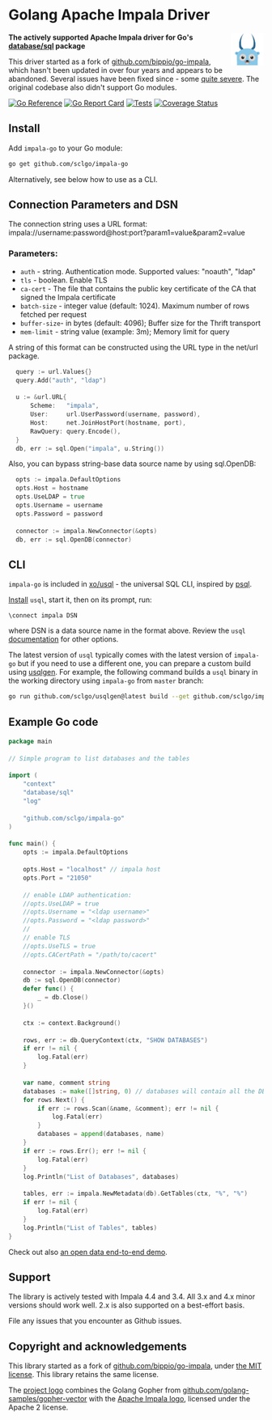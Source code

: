 # Golang Apache Impala Driver 

<img src="./docs/logo.svg" width="64" alt="project logo - gopher with impala horns" align="right">

**The actively supported Apache Impala driver for Go's [database/sql](https://golang.org/pkg/database/sql) package**

This driver started as a fork of [github.com/bippio/go-impala](https://github.com/bippio/go-impala),
which hasn't been updated in over four years and appears to be abandoned.
Several issues have been fixed since - some [quite severe](https://github.com/sclgo/impala-go/pulls?q=is%3Apr+is%3Aclosed+label%3Abug).
The original codebase also didn't support Go modules.

[![Go Reference](https://pkg.go.dev/badge/github.com/sclgo/impala-go.svg)](https://pkg.go.dev/github.com/sclgo/impala-go)
[![Go Report Card](https://goreportcard.com/badge/github.com/sclgo/impala-go)](https://goreportcard.com/report/github.com/sclgo/impala-go)
[![Tests](https://github.com/sclgo/impala-go/actions/workflows/ci.yml/badge.svg)](https://coveralls.io/github/sclgo/impala-go)
[![Coverage Status](https://coveralls.io/repos/github/sclgo/impala-go/badge.svg)](https://coveralls.io/github/sclgo/impala-go)

## Install

Add `impala-go` to your Go module:

```bash
go get github.com/sclgo/impala-go
```

Alternatively, see below how to use as a CLI.

## Connection Parameters and DSN

The connection string uses a URL format: impala://username:password@host:port?param1=value&param2=value

### Parameters:

* `auth` - string. Authentication mode. Supported values: "noauth", "ldap"
* `tls` - boolean. Enable TLS
* `ca-cert` - The file that contains the public key certificate of the CA that signed the Impala certificate
* `batch-size` - integer value (default: 1024). Maximum number of rows fetched per request
* `buffer-size`- in bytes (default: 4096); Buffer size for the Thrift transport 
* `mem-limit` - string value (example: 3m); Memory limit for query 	

A string of this format can be constructed using the URL type in the net/url package.

```go
  query := url.Values{}
  query.Add("auth", "ldap")

  u := &url.URL{
      Scheme:   "impala",
      User:     url.UserPassword(username, password),
      Host:     net.JoinHostPort(hostname, port),
      RawQuery: query.Encode(),
  }
  db, err := sql.Open("impala", u.String())
```

Also, you can bypass string-base data source name by using sql.OpenDB:

```go
  opts := impala.DefaultOptions
  opts.Host = hostname
  opts.UseLDAP = true
  opts.Username = username
  opts.Password = password

  connector := impala.NewConnector(&opts)
  db, err := sql.OpenDB(connector)
```


## CLI

`impala-go` is included in [xo/usql](https://github.com/xo/usql) - the universal SQL CLI, 
inspired by [psql](https://www.postgresql.org/docs/current/app-psql.html). 

[Install](https://github.com/xo/usql?tab=readme-ov-file#installing) `usql`, start it, then on its prompt, run:

```shell
\connect impala DSN
```

where DSN is a data source name in the format above. Review the `usql` [documentation](https://github.com/xo/usql#readme)
for other options.

The latest version of `usql` typically comes with the latest version of `impala-go` but if you need to use a different one,
you can prepare a custom build using [usqlgen](https://github.com/sclgo/usqlgen). For example, the following command
builds a `usql` binary in the working directory using `impala-go` from `master` branch:

```bash
go run github.com/sclgo/usqlgen@latest build --get github.com/sclgo/impala-go@master -- -tags impala
```


## Example Go code

```go
package main

// Simple program to list databases and the tables

import (
	"context"
	"database/sql"
	"log"

	"github.com/sclgo/impala-go"
)

func main() {
	opts := impala.DefaultOptions

	opts.Host = "localhost" // impala host
	opts.Port = "21050"

	// enable LDAP authentication:
	//opts.UseLDAP = true
	//opts.Username = "<ldap username>"
	//opts.Password = "<ldap password>"
	//
	// enable TLS
	//opts.UseTLS = true
	//opts.CACertPath = "/path/to/cacert"

	connector := impala.NewConnector(&opts)
	db := sql.OpenDB(connector)
	defer func() {
		_ = db.Close()
	}()

	ctx := context.Background()

	rows, err := db.QueryContext(ctx, "SHOW DATABASES")
	if err != nil {
		log.Fatal(err)
	}

	var name, comment string
	databases := make([]string, 0) // databases will contain all the DBs to enumerate later
	for rows.Next() {
		if err := rows.Scan(&name, &comment); err != nil {
			log.Fatal(err)
		}
		databases = append(databases, name)
	}
	if err := rows.Err(); err != nil {
		log.Fatal(err)
	}
	log.Println("List of Databases", databases)

	tables, err := impala.NewMetadata(db).GetTables(ctx, "%", "%")
	if err != nil {
		log.Fatal(err)
	}
	log.Println("List of Tables", tables)
}
```

Check out also [an open data end-to-end demo](compose/README.md).

## Support

The library is actively tested with Impala 4.4 and 3.4.
All 3.x and 4.x minor versions should work well. 2.x is also supported
on a best-effort basis.

File any issues that you encounter as Github issues.

## Copyright and acknowledgements

This library started as a fork of [github.com/bippio/go-impala](https://github.com/bippio/go-impala),
under [the MIT license](https://github.com/bippio/go-impala/blob/ebab2bf/LICENSE). This library retains the same
license.

The [project logo](/docs/logo.svg) combines the Golang Gopher from
[github.com/golang-samples/gopher-vector](https://github.com/golang-samples/gopher-vector)
with the [Apache Impala logo](https://impala.apache.org/img/impala-logo.png), licensed under the Apache 2 license.

